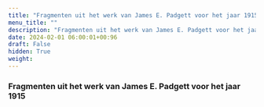 ```yaml
---
title: "Fragmenten uit het werk van James E. Padgett voor het jaar 1915"
menu_title: ""
description: "Fragmenten uit het werk van James E. Padgett voor het jaar 1915"
date: 2024-02-01 06:00:01+00:96
draft: False
hidden: True
weight:
---
```

### Fragmenten uit het werk van James E. Padgett voor het jaar 1915
